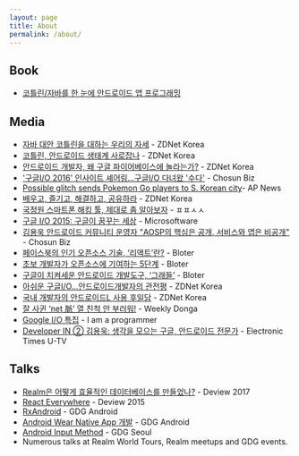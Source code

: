 ```yaml
---
layout: page
title: About
permalink: /about/
---
```


## Book

* [코틀린/자바를 한 눈에 안드로이드 앱 프로그래밍](http://dalinaum.github.io/android/2020/09/17/android-book.html)

## Media

* [자바 대안 코틀린을 대하는 우리의 자세](http://www.zdnet.co.kr/news/news_view.asp?artice_id=20170614100135) - ZDNet Korea
* [코틀린, 안드로이드 생태계 사로잡나](http://www.zdnet.co.kr/news/news_view.asp?artice_id=20170614095146) - ZDNet Korea
* [안드로이드 개발자, 왜 구글 파이어베이스에 놀라는가?](http://www.zdnet.co.kr/news/news_view.asp?artice_id=20160526171640) - ZDNet Korea
* ['구글I/O 2016' 인사이트 셰어링...구글I/O 다녀왔 '수다'](http://biz.chosun.com/site/data/html_dir/2016/05/24/2016052402004.html) - Chosun Biz
* [Possible glitch sends Pokemon Go players to S. Korean city](https://www.apnews.com/db589db716124fdda96aff6f52de763d)- AP News
* [배우고, 즐기고, 해결하고, 공유하라](http://www.zdnet.co.kr/column/column_view.asp?artice_id=20151109081650) - ZDNet Korea
* [국정원 스마트폰 해킹 툴, 제대로 좀 알아보자](http://ppss.kr/archives/53191) - ㅍㅍㅅㅅ
* [구글 I/O 2015: 구글이 꿈꾸는 세상](https://www.imaso.co.kr/news/article_view.php?article_idx=20150727102706) - Microsoftware
* [김용욱 안드로이드 커뮤니티 운영자 "AOSP의 핵심은 공개, 서비스와 앱은 비공개"](http://biz.chosun.com/site/data/html_dir/2014/10/29/2014102903192.html) - Chosun Biz
* [페이스북의 인기 오픈소스 기술, ‘리액트’란?](http://www.bloter.net/archives/233564) - Bloter
* [초보 개발자가 오픈소스에 기여하는 5단계](http://www.bloter.net/archives/197960) - Bloter
* [구글이 치켜세운 안드로이드 개발도구, ‘그래들’](http://www.bloter.net/archives/191407) - Bloter
* [아쉬운 구글I/O...안드로이드개발자의 관전평](http://www.zdnet.co.kr/news/news_view.asp?artice_id=20150608082554) - ZDNet Korea
* [국내 개발자의 안드로이드L 사용 후일담](http://www.zdnet.co.kr/news/news_view.asp?artice_id=20140806140729) - ZDNet Korea
* [잘 사귄 ‘net 脈’ 열 친척 안 부러워!](http://weekly.donga.com/docs/magazine/weekly/2008/03/26/200803260500016/200803260500016_1.html) - Weekly Donga
* [Google I/O 특집](http://iamprogrammer.io/google-io-%ED%8A%B9%EC%A7%91/) - I am a programmer
* [Developer IN ② 김용욱: 생각을 모으는 구글, 안드로이드 전문가](https://www.youtube.com/watch?v=hMHGASu0848) - Electronic Times U-TV

## Talks

* [Realm은 어떻게 효율적인 데이터베이스를 만들었나?](https://deview.kr/2017/schedule/206) - Deview 2017
* [React Everywhere](https://deview.kr/2015/schedule#session/88) - Deview 2015
* [RxAndroid](https://www.youtube.com/watch?v=FpIqbVTnB30) - GDG Android
* [Android Wear Native App 개발](https://www.youtube.com/watch?v=Kp15lJN7D8o) - GDG Android
* [Android Input Method](https://www.youtube.com/watch?v=WSBskhSrB0Q) - GDG Seoul
* Numerous talks at Realm World Tours, Realm meetups and GDG events.
